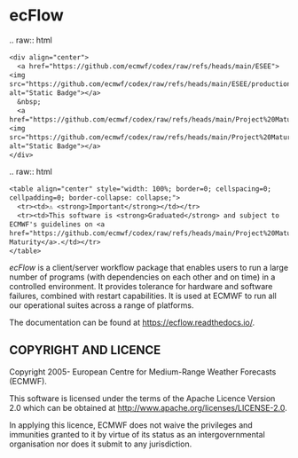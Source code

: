 
**ecFlow**
==========

.. raw:: html

    <div align="center">
      <a href="https://github.com/ecmwf/codex/raw/refs/heads/main/ESEE"><img src="https://github.com/ecmwf/codex/raw/refs/heads/main/ESEE/production_chain_badge.svg" alt="Static Badge"></a>
      &nbsp;
      <a href="https://github.com/ecmwf/codex/raw/refs/heads/main/Project%20Maturity"><img src="https://github.com/ecmwf/codex/raw/refs/heads/main/Project%20Maturity/graduated_badge.svg" alt="Static Badge"></a>
    </div>


.. raw:: html

    <table align="center" style="width: 100%; border=0; cellspacing=0; cellpadding=0; border-collapse: collapse;">
      <tr><td>⚠️ <strong>Important</strong></td></tr>
      <tr><td>This software is <strong>Graduated</strong> and subject to ECMWF's guidelines on <a href="https://github.com/ecmwf/codex/raw/refs/heads/main/Project%20Maturity">Software Maturity</a>.</td></tr>
    </table>


*ecFlow* is a client/server workflow package that enables users to run a large number of programs (with dependencies on each other and on time) in a controlled environment. It provides tolerance for hardware and software failures, combined with restart capabilities. It is used at ECMWF to run all our operational suites across a range of platforms.

The documentation can be found at https://ecflow.readthedocs.io/.


COPYRIGHT AND LICENCE
----------------------

Copyright 2005- European Centre for Medium-Range Weather Forecasts (ECMWF).

This software is licensed under the terms of the Apache Licence Version 2.0
which can be obtained at http://www.apache.org/licenses/LICENSE-2.0.

In applying this licence, ECMWF does not waive the privileges and immunities granted to it by
virtue of its status as an intergovernmental organisation nor does it submit to any jurisdiction.

